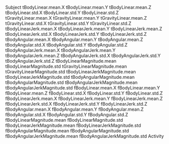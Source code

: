 Subject
tBodyLinear.mean.X
tBodyLinear.mean.Y
tBodyLinear.mean.Z
tBodyLinear.std.X
tBodyLinear.std.Y
tBodyLinear.std.Z
tGravityLinear.mean.X
tGravityLinear.mean.Y
tGravityLinear.mean.Z
tGravityLinear.std.X
tGravityLinear.std.Y
tGravityLinear.std.Z
tBodyLinearJerk.mean.X
tBodyLinearJerk.mean.Y
tBodyLinearJerk.mean.Z
tBodyLinearJerk.std.X
tBodyLinearJerk.std.Y
tBodyLinearJerk.std.Z
tBodyAngular.mean.X
tBodyAngular.mean.Y
tBodyAngular.mean.Z
tBodyAngular.std.X
tBodyAngular.std.Y
tBodyAngular.std.Z
tBodyAngularJerk.mean.X
tBodyAngularJerk.mean.Y
tBodyAngularJerk.mean.Z
tBodyAngularJerk.std.X
tBodyAngularJerk.std.Y
tBodyAngularJerk.std.Z
tBodyLinearMagnitude.mean
tBodyLinearMagnitude.std
tGravityLinearMagnitude.mean
tGravityLinearMagnitude.std
tBodyLinearJerkMagnitude.mean
tBodyLinearJerkMagnitude.std
tBodyAngularMagnitude.mean
tBodyAngularMagnitude.std
tBodyAngularJerkMagnitude.mean
tBodyAngularJerkMagnitude.std
fBodyLinear.mean.X
fBodyLinear.mean.Y
fBodyLinear.mean.Z
fBodyLinear.std.X
fBodyLinear.std.Y
fBodyLinear.std.Z
fBodyLinearJerk.mean.X
fBodyLinearJerk.mean.Y
fBodyLinearJerk.mean.Z
fBodyLinearJerk.std.X
fBodyLinearJerk.std.Y
fBodyLinearJerk.std.Z
fBodyAngular.mean.X
fBodyAngular.mean.Y
fBodyAngular.mean.Z
fBodyAngular.std.X
fBodyAngular.std.Y
fBodyAngular.std.Z
fBodyLinearMagnitude.mean
fBodyLinearMagnitude.std
fBodyLinearJerkMagnitude.mean
fBodyLinearJerkMagnitude.std
fBodyAngularMagnitude.mean
fBodyAngularMagnitude.std
fBodyAngularJerkMagnitude.mean
fBodyAngularJerkMagnitude.std
Activity